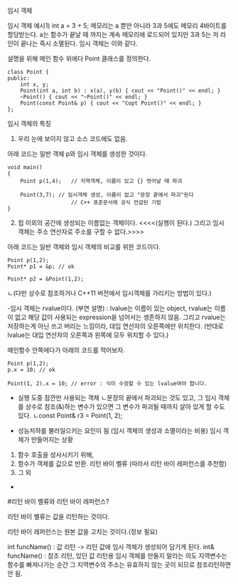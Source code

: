 임시 객체



임시 객체 예시1)
int a = 3 + 5;
메모리는 a 뿐만 아니라 3과 5에도 메모리 4바이트를 할당받는다.
a는 함수가 끝날 때 까지는 계속 메모리에 로드되어 있지만
3과 5는 저 라인이 끝나는 즉시 소멸된다. 임시 객체는 이와 같다.


설명을 위해 메인 함수 위에다 Point 클래스를 정의한다.
```
class Point {
public:
	int x, y;
	Point(int a, int b) : x(a), y(b) { cout << "Point()" << endl; }
	~Point() { cout << "~Point()" << endl; }
	Point(const Point& p) { cout << "Copt Point()" << endl; }
};
```


임시 객체의 특징
1. 우리 눈에 보이지 않고 소스 코드에도 없음.

아래 코드는 일반 객체 p와 임시 객체를 생성한 것이다.
```
void main()
{
	Point p(1,4);	// 지역객체, 이름이 있고 {} 벗어날 때 파괴

	Point(3,7);	// 임시객체 생성, 이름이 없고 "문장 끝에서 파괴"된다
		            // C++ 표준문서에 공식 언급된 기법
}
```

2. 힙 이외의 공간에 생성되는 이름없는 객체이다. <<<<(실행이 된다.)  그리고 임시 객체는 주소 연산자로 주소를 구할 수 없다.>>>>

아래 코드는 일반 객체와 임시 객체의 비교를 위한 코드이다.
```
Point p(1,2);
Point* p1 = &p; // ok

Point* p2 = &Point(1,2);

```

ㄴ(다만 상수로 참조하거나 C++11 버전에서 임시객체를 가리키는 방법이 있다.)


-임시 객체는 rvalue이다.
	(부연 설명) : lvalue는 이름이 있는 object, rvalue는 이름이 없고 해당 값이 사용되는 expression을 넘어서는 생존하지 않음.
		그리고 rvalue는 저장하는게 아닌 쓰고 버리는 느낌이라, 대입 연산자의 오른쪽에만 위치한다.
		(반대로 lvalue는 대입 연산자의 오른쪽과 왼쪽에 모두 위치할 수 있다.)

메인함수 안쪽에다가 아래의 코드를 적어보자.
```
Point p(1,2);
p.x = 10; // ok

Point(1, 2).x = 10; // error : 식이 수정할 수 있는 lvalue여야 합니다.
```


- 실행 도중 잠깐만 사용되는 객체
ㄴ문장의 끝에서 파괴되는 것도 있고, 그 임시 객체를 상수로 참조(&)하는 변수가 있으면 그 변수가 파괴될 때까지 살아 있게 할 수도 있다.
ㄴconst Point& r3 = Point(1, 2);


- 성능저하를 불러일으키는 요인이 됨 (임시 객체의 생성과 소멸이라는 비용)
임시 객체가 만들어지는 상황
1. 함수 호출을 성사시키기 위해,
2. 함수가 객체를 값으로 반환. 리턴 바이 벨류 (따라서 리턴 바이 레퍼런스를 추천함)
3. 그 외





+

#리턴 바이 벨류와 리턴 바이 레퍼런스?

리턴 바이 벨류는 값을 리턴하는 것이다.


리턴 바이 레퍼런스는 원본 값을 고치는 것이다.(정보 필요)

int funcName() : 값 리턴 -> 리턴 값에 임시 객체가 생성되어 담기게 된다.
int& funcName() : 참조 리턴, 있던 값 리턴용 임시 객체를 만들지 말라는 의도
지역변수는 함수를 빠져나가는 순간 그 지역변수의 주소는 유효하지 않는 곳이 되므로 참조리턴하면 안 됨.
